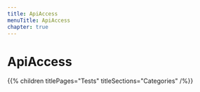 ```yaml
---
title: ApiAccess
menuTitle: ApiAccess
chapter: true
---
```


# ApiAccess

{{% children titlePages="Tests" titleSections="Categories" /%}}